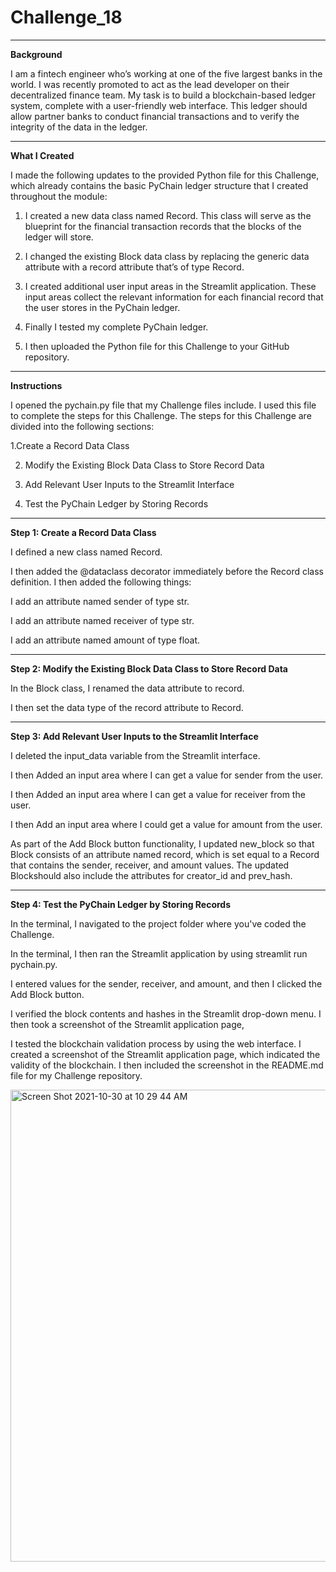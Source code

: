 # Challenge_18

***

**Background**

I am a fintech engineer who’s working at one of the five largest banks in the world. I was recently promoted to act as the lead developer on their decentralized finance team. My task is to build a blockchain-based ledger system, complete with a user-friendly web interface. This ledger should allow partner banks to conduct financial transactions and to verify the integrity of the data in the ledger.

***

**What I Created**

I made the following updates to the provided Python file for this Challenge, which already contains the basic PyChain ledger structure that I created throughout the module:

1. I created a new data class named Record. This class will serve as the blueprint for the financial transaction records that the blocks of the ledger will store.

2. I changed the existing Block data class by replacing the generic data attribute with a record attribute that’s of type Record.

3. I created additional user input areas in the Streamlit application. These input areas collect the relevant information for each financial record that the user stores in the PyChain ledger.

4. Finally I tested my complete PyChain ledger.

5. I then uploaded the Python file for this Challenge to your GitHub repository.

***

**Instructions**

I opened the pychain.py file that my Challenge files include. I  used this file to complete the steps for this Challenge. 
 The steps for this Challenge are divided into the following sections:

1.Create a Record Data Class

2. Modify the Existing Block Data Class to Store Record Data

3. Add Relevant User Inputs to the Streamlit Interface

4. Test the PyChain Ledger by Storing Records

***

**Step 1: Create a Record Data Class**

I defined a new class named Record.

I then added the @dataclass decorator immediately before the Record class definition. I then added the following things:

I add an attribute named sender of type str.

I add an attribute named receiver of type str.

I add an attribute named amount of type float.

***

**Step 2: Modify the Existing Block Data Class to Store Record Data**

In the Block class, I renamed the data attribute to record.

I then set the data type of the record attribute to Record.

***

**Step 3: Add Relevant User Inputs to the Streamlit Interface**

I deleted the input_data variable from the Streamlit interface.

I then Added an input area where I can get a value for sender from the user.

I then Added an input area where I can get a value for receiver from the user.

I then Add an input area where I could get a value for amount from the user.

As part of the Add Block button functionality, I updated new_block so that Block consists of an attribute named record, which is set equal to a Record that contains the sender, receiver, and amount values. The updated Blockshould also include the attributes for creator_id and prev_hash.

***

**Step 4: Test the PyChain Ledger by Storing Records**

In the terminal, I navigated to the project folder where you've coded the Challenge.

In the terminal, I then ran the Streamlit application by using streamlit run pychain.py.

I entered values for the sender, receiver, and amount, and then I clicked the Add Block button. 

I verified the block contents and hashes in the Streamlit drop-down menu. I then took a screenshot of the Streamlit application page, 

I tested the blockchain validation process by using the web interface. I created a screenshot of the Streamlit application page, which indicated the validity of the blockchain. I then included the screenshot in the README.md file for my Challenge repository.


<img width="755" alt="Screen Shot 2021-10-30 at 10 29 44 AM" src="https://user-images.githubusercontent.com/85910138/139543295-69ba77bf-5dda-4bba-a70a-66391c840074.png">
